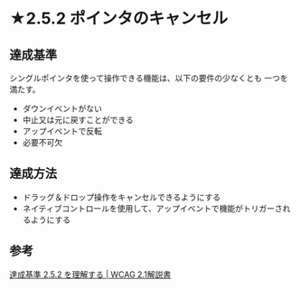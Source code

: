 # ★2.5.2 ポインタのキャンセル

## 達成基準
シングルポインタを使って操作できる機能は、以下の要件の少なくとも 一つを満たす。
- ダウンイベントがない
- 中止又は元に戻すことができる
- アップイベントで反転
- 必要不可欠
## 達成方法
- ドラッグ＆ドロップ操作をキャンセルできるようにする
- ネイティブコントロールを使用して、アップイベントで機能がトリガーされるようにする

## 参考
[達成基準 2.5.2 を理解する | WCAG 2.1解説書](https://waic.jp/docs/WCAG21/Understanding/pointer-cancellation.html)